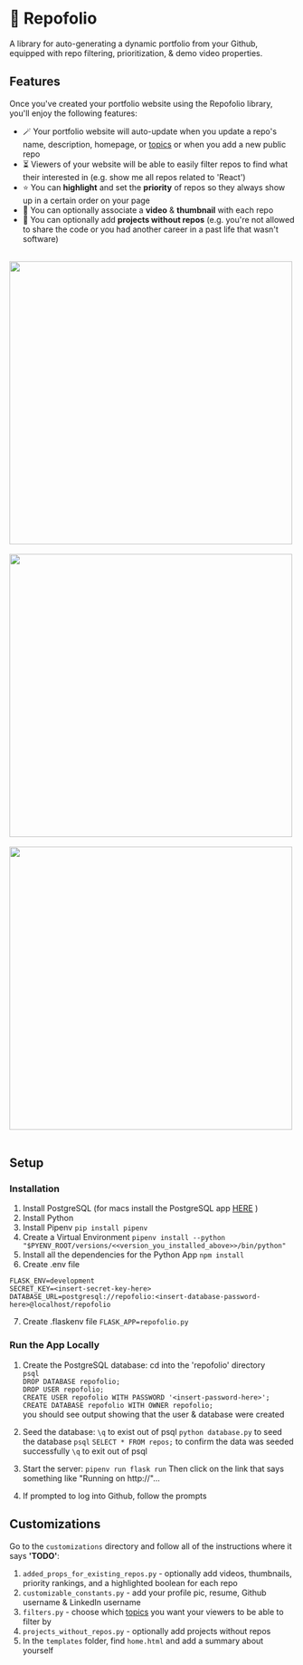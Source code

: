 # 🎥 Repofolio
A library for auto-generating a dynamic portfolio from your Github, equipped with repo filtering, prioritization, & demo video properties. 

## Features 
Once you've created your portfolio website using the Repofolio library, you'll enjoy the following features: 
- 🪄 Your portfolio website will auto-update when you update a repo's name, description, homepage, or [topics](https://docs.github.com/en/repositories/managing-your-repositorys-settings-and-features/customizing-your-repository/classifying-your-repository-with-topics) or when you add a new public repo
- ⏳ Viewers of your website will be able to easily filter repos to find what their interested in (e.g. show me all repos related to 'React')
- ⭐️ You can **highlight** and set the **priority** of repos so they always show up in a certain order on your page
- 🎥 You can optionally associate a **video** & **thumbnail** with each repo
- 🔧 You can optionally add **projects without repos** (e.g. you're not allowed to share the code or you had another career in a past life that wasn't software)
<br></br>

<img src="https://storage.googleapis.com/frankie-esparza-portfolio/screenshots/repofolio-1.png" width="500">
<br></br>

<img src="https://storage.googleapis.com/frankie-esparza-portfolio/screenshots/repofolio-2.png" width="500">
<br></br>

<img src="https://storage.googleapis.com/frankie-esparza-portfolio/screenshots/repofolio-3.png" width="500">
<br></br>


## Setup 
### Installation
1) Install PostgreSQL (for macs install the PostgreSQL app [HERE](https://postgresapp.com/) )
2) Install Python 
3) Install Pipenv `pip install pipenv`  
4) Create a Virtual Environment `pipenv install --python "$PYENV_ROOT/versions/<<version_you_installed_above>>/bin/python"`
5) Install all the dependencies for the Python App `npm install`
6) Create .env file 
```
FLASK_ENV=development
SECRET_KEY=<insert-secret-key-here>
DATABASE_URL=postgresql://repofolio:<insert-database-password-here>@localhost/repofolio
```    
7) Create .flaskenv file `FLASK_APP=repofolio.py`    


### Run the App Locally
1) Create the PostgreSQL database:
cd into the 'repofolio' directory   
```psql```    
```DROP DATABASE repofolio;```    
```DROP USER repofolio;```    
```CREATE USER repofolio WITH PASSWORD '<insert-password-here>';```    
```CREATE DATABASE repofolio WITH OWNER repofolio;```    
you should see output showing that the user & database were created

2) Seed the database: 
```\q``` to exist out of psql
```python database.py``` to seed the database 
```psql```
```SELECT * FROM repos;``` to confirm the data was seeded successfully 
```\q``` to exit out of psql

3) Start the server: 
```pipenv run flask run```
Then click on the link that says something like "Running on http://"...

4) If prompted to log into Github, follow the prompts

## Customizations 
Go to the `customizations` directory and follow all of the instructions where it says **'TODO'**:
1. `added_props_for_existing_repos.py` - optionally add videos, thumbnails, priority rankings, and a highlighted boolean for each repo
2. `customizable_constants.py` - add your profile pic, resume, Github username & LinkedIn username
3. `filters.py` - choose which [topics](https://docs.github.com/en/repositories/managing-your-repositorys-settings-and-features/customizing-your-repository/classifying-your-repository-with-topics) you want your viewers to be able to filter by 
4. `projects_without_repos.py` - optionally add projects without repos 
5. In the `templates` folder, find `home.html` and add a summary about yourself
